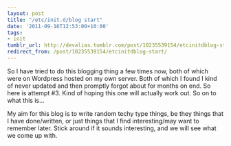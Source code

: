 ```yaml
---
layout: post
title: "/etc/init.d/blog start"
date: '2011-09-16T12:53:00+10:00'
tags:
- init
tumblr_url: http://devalias.tumblr.com/post/10235539154/etcinitdblog-start
redirect_from: /post/10235539154/etcinitdblog-start/
---
```

So I have tried to do this blogging thing a few times now, both of which were on Wordpress hosted on my own server. Both of which I found I kind of never updated and then promptly forgot about for months on end. So here is attempt #3. Kind of hoping this one will actually work out. So on to what this is...

My aim for this blog is to write random techy type things, be they things that I have done/written, or just things that I find interesting/may want to remember later. Stick around if it sounds interesting, and we will see what we come up with.